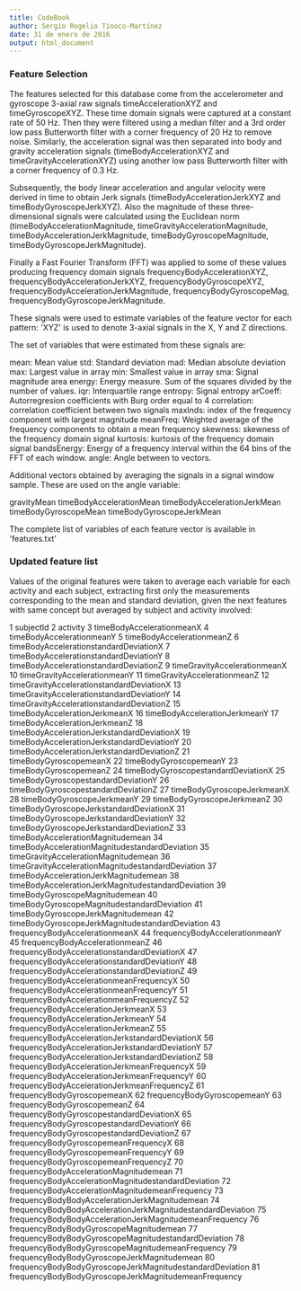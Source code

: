 ```yaml
---
title: CodeBook
author: Sergio Rogelio Tinoco-Martínez
date: 31 de enero de 2016
output: html_document
---
```


### Feature Selection

The features selected for this database come from the accelerometer and gyroscope 3-axial raw signals timeAccelerationXYZ and timeGyroscopeXYZ. These time domain signals were captured at a constant rate of 50 Hz. Then they were filtered using a median filter and a 3rd order low pass Butterworth filter with a corner frequency of 20 Hz to remove noise. Similarly, the acceleration signal was then separated into body and gravity acceleration signals (timeBodyAccelerationXYZ and timeGravityAccelerationXYZ) using another low pass Butterworth filter with a corner frequency of 0.3 Hz. 

Subsequently, the body linear acceleration and angular velocity were derived in time to obtain Jerk signals (timeBodyAccelerationJerkXYZ and timeBodyGyroscopeJerkXYZ). Also the magnitude of these three-dimensional signals were calculated using the Euclidean norm (timeBodyAccelerationMagnitude, timeGravityAccelerationMagnitude, timeBodyAccelerationJerkMagnitude, timeBodyGyroscopeMagnitude, timeBodyGyroscopeJerkMagnitude).

Finally a Fast Fourier Transform (FFT) was applied to some of these values producing frequency domain signals frequencyBodyAccelerationXYZ, frequencyBodyAccelerationJerkXYZ, frequencyBodyGyroscopeXYZ, frequencyBodyAccelerationJerkMagnitude, frequencyBodyGyroscopeMag, frequencyBodyGyroscopeJerkMagnitude.

These signals were used to estimate variables of the feature vector for each pattern: 'XYZ' is used to denote 3-axial signals in the X, Y and Z directions.

The set of variables that were estimated from these signals are: 

mean: Mean value
std: Standard deviation
mad: Median absolute deviation 
max: Largest value in array
min: Smallest value in array
sma: Signal magnitude area
energy: Energy measure. Sum of the squares divided by the number of values. 
iqr: Interquartile range 
entropy: Signal entropy
arCoeff: Autorregresion coefficients with Burg order equal to 4
correlation: correlation coefficient between two signals
maxInds: index of the frequency component with largest magnitude
meanFreq: Weighted average of the frequency components to obtain a mean frequency
skewness: skewness of the frequency domain signal 
kurtosis: kurtosis of the frequency domain signal 
bandsEnergy: Energy of a frequency interval within the 64 bins of the FFT of each window.
angle: Angle between to vectors.

Additional vectors obtained by averaging the signals in a signal window sample. These are used on the angle variable:

gravityMean
timeBodyAccelerationMean
timeBodyAccelerationJerkMean
timeBodyGyroscopeMean
timeBodyGyroscopeJerkMean

The complete list of variables of each feature vector is available in 'features.txt'

### Updated feature list

Values of the original features were taken to average each variable for each activity and each subject, extracting first only the measurements corresponding to the mean and standard deviation, given the next features with same concept but averaged by subject and activity involved:

 1 subjectId
 2 activity
 3 timeBodyAccelerationmeanX
 4 timeBodyAccelerationmeanY
 5 timeBodyAccelerationmeanZ
 6 timeBodyAccelerationstandardDeviationX
 7 timeBodyAccelerationstandardDeviationY
 8 timeBodyAccelerationstandardDeviationZ
 9 timeGravityAccelerationmeanX
10 timeGravityAccelerationmeanY
11 timeGravityAccelerationmeanZ
12 timeGravityAccelerationstandardDeviationX
13 timeGravityAccelerationstandardDeviationY
14 timeGravityAccelerationstandardDeviationZ
15 timeBodyAccelerationJerkmeanX
16 timeBodyAccelerationJerkmeanY
17 timeBodyAccelerationJerkmeanZ
18 timeBodyAccelerationJerkstandardDeviationX
19 timeBodyAccelerationJerkstandardDeviationY
20 timeBodyAccelerationJerkstandardDeviationZ
21 timeBodyGyroscopemeanX
22 timeBodyGyroscopemeanY
23 timeBodyGyroscopemeanZ
24 timeBodyGyroscopestandardDeviationX
25 timeBodyGyroscopestandardDeviationY
26 timeBodyGyroscopestandardDeviationZ
27 timeBodyGyroscopeJerkmeanX
28 timeBodyGyroscopeJerkmeanY
29 timeBodyGyroscopeJerkmeanZ
30 timeBodyGyroscopeJerkstandardDeviationX
31 timeBodyGyroscopeJerkstandardDeviationY
32 timeBodyGyroscopeJerkstandardDeviationZ
33 timeBodyAccelerationMagnitudemean
34 timeBodyAccelerationMagnitudestandardDeviation
35 timeGravityAccelerationMagnitudemean
36 timeGravityAccelerationMagnitudestandardDeviation
37 timeBodyAccelerationJerkMagnitudemean
38 timeBodyAccelerationJerkMagnitudestandardDeviation
39 timeBodyGyroscopeMagnitudemean
40 timeBodyGyroscopeMagnitudestandardDeviation
41 timeBodyGyroscopeJerkMagnitudemean
42 timeBodyGyroscopeJerkMagnitudestandardDeviation
43 frequencyBodyAccelerationmeanX
44 frequencyBodyAccelerationmeanY
45 frequencyBodyAccelerationmeanZ
46 frequencyBodyAccelerationstandardDeviationX
47 frequencyBodyAccelerationstandardDeviationY
48 frequencyBodyAccelerationstandardDeviationZ
49 frequencyBodyAccelerationmeanFrequencyX
50 frequencyBodyAccelerationmeanFrequencyY
51 frequencyBodyAccelerationmeanFrequencyZ
52 frequencyBodyAccelerationJerkmeanX
53 frequencyBodyAccelerationJerkmeanY
54 frequencyBodyAccelerationJerkmeanZ
55 frequencyBodyAccelerationJerkstandardDeviationX
56 frequencyBodyAccelerationJerkstandardDeviationY
57 frequencyBodyAccelerationJerkstandardDeviationZ
58 frequencyBodyAccelerationJerkmeanFrequencyX
59 frequencyBodyAccelerationJerkmeanFrequencyY
60 frequencyBodyAccelerationJerkmeanFrequencyZ
61 frequencyBodyGyroscopemeanX
62 frequencyBodyGyroscopemeanY
63 frequencyBodyGyroscopemeanZ
64 frequencyBodyGyroscopestandardDeviationX
65 frequencyBodyGyroscopestandardDeviationY
66 frequencyBodyGyroscopestandardDeviationZ
67 frequencyBodyGyroscopemeanFrequencyX
68 frequencyBodyGyroscopemeanFrequencyY
69 frequencyBodyGyroscopemeanFrequencyZ
70 frequencyBodyAccelerationMagnitudemean
71 frequencyBodyAccelerationMagnitudestandardDeviation
72 frequencyBodyAccelerationMagnitudemeanFrequency
73 frequencyBodyBodyAccelerationJerkMagnitudemean
74 frequencyBodyBodyAccelerationJerkMagnitudestandardDeviation
75 frequencyBodyBodyAccelerationJerkMagnitudemeanFrequency
76 frequencyBodyBodyGyroscopeMagnitudemean
77 frequencyBodyBodyGyroscopeMagnitudestandardDeviation
78 frequencyBodyBodyGyroscopeMagnitudemeanFrequency
79 frequencyBodyBodyGyroscopeJerkMagnitudemean
80 frequencyBodyBodyGyroscopeJerkMagnitudestandardDeviation
81 frequencyBodyBodyGyroscopeJerkMagnitudemeanFrequency